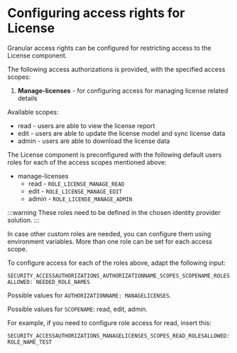 # Configuring access rights for License

Granular access rights can be configured for restricting access to the License component.

The following access authorizations is provided, with the specified access scopes:

1. **Manage-licenses** - for configuring access for managing license related details

Available scopes:

* read - users are able to view the license report
* edit - users are able to update the license model and sync license data
* admin - users are able to download the license data



The License component is preconfigured with the following default users roles for each of the access scopes mentioned above:

* manage-licenses
  * read - `ROLE_LICENSE_MANAGE_READ`
  * edit - `ROLE_LICENSE_MANAGE_EDIT`
  * admin - `ROLE_LICENSE_MANAGE_ADMIN`

:::warning
These roles need to be defined in the chosen identity provider solution.
:::

In case other custom roles are needed, you can configure them using environment variables. More than one role can be set for each access scope.

To configure access for each of the roles above, adapt the following input:

`SECURITY_ACCESSAUTHORIZATIONS_AUTHORIZATIONNAME_SCOPES_SCOPENAME_ROLESALLOWED: NEEDED_ROLE_NAMES`

Possible values for `AUTHORIZATIONNAME: MANAGELICENSES`.

Possible values for `SCOPENAME`: read, edit, admin.

For example, if you need to configure role access for read, insert this:

```
SECURITY_ACCESSAUTHORIZATIONS_MANAGELICENSES_SCOPES_READ_ROLESALLOWED: ROLE_NAME_TEST
```
